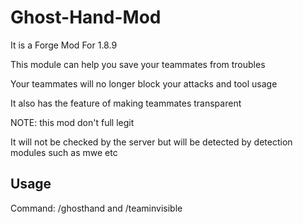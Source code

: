 # Ghost-Hand-Mod

It is a Forge Mod For 1.8.9

This module can help you save your teammates from troubles

Your teammates will no longer block your attacks and tool usage

It also has the feature of making teammates transparent

NOTE: this mod don't full legit

It will not be checked by the server but will be detected by detection modules such as mwe etc

## Usage

Command: /ghosthand and /teaminvisible

